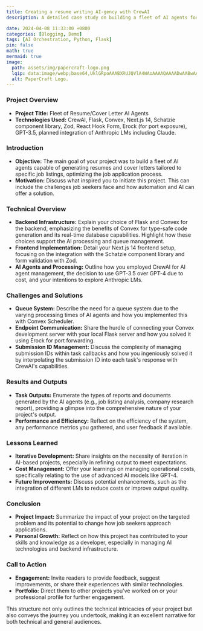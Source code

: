 ```yaml
---
title: Creating a resume writing AI-gency with CrewAI
description: A detailed case study on building a fleet of AI agents for resume and cover letter generation using CrewAI and Convex

date: 2024-04-08 11:33:00 +0800
categories: [Blogging, Demo]
tags: [AI Orchestration, Python, Flask]
pin: false
math: true
mermaid: true
image:
  path: assets/img/papercraft-logo.png
  lqip: data:image/webp;base64,UklGRpoAAABXRUJQVlA4WAoAAAAQAAAADwAABwAAQUxQSDIAAAARL0AmbZurmr57yyIiqE8oiG0bejIYEQTgqiDA9vqnsUSI6H+oAERp2HZ65qP/VIAWAFZQOCBCAAAA8AEAnQEqEAAIAAVAfCWkAALp8sF8rgRgAP7o9FDvMCkMde9PK7euH5M1m6VWoDXf2FkP3BqV0ZYbO6NA/VFIAAAA
  alt: PaperCraft Logo.
---
```


### Project Overview

- **Project Title:** Fleet of Resume/Cover Letter AI Agents
- **Technologies Used:** CrewAI, Flask, Convex, Next.js 14, Schatzie component library, Zod, React Hook Form, Erock (for port exposure), GPT-3.5, planned integration of Anthropic LMs including Claude.

### Introduction

- **Objective:** The main goal of your project was to build a fleet of AI agents capable of generating resumes and cover letters tailored to specific job listings, optimizing the job application process.
- **Motivation:** Discuss what inspired you to initiate this project. This can include the challenges job seekers face and how automation and AI can offer a solution.

### Technical Overview

- **Backend Infrastructure:** Explain your choice of Flask and Convex for the backend, emphasizing the benefits of Convex for type-safe code generation and its real-time database capabilities. Highlight how these choices support the AI processing and queue management.
- **Frontend Implementation:** Detail your Next.js 14 frontend setup, focusing on the integration with the Schatzie component library and form validation with Zod.
- **AI Agents and Processing:** Outline how you employed CrewAI for AI agent management, the decision to use GPT-3.5 over GPT-4 due to cost, and your intentions to explore Anthropic LMs.

### Challenges and Solutions

- **Queue System:** Describe the need for a queue system due to the varying processing times of AI agents and how you implemented this with Convex Scheduler.
- **Endpoint Communication:** Share the hurdle of connecting your Convex development server with your local Flask server and how you solved it using Erock for port forwarding.
- **Submission ID Management:** Discuss the complexity of managing submission IDs within task callbacks and how you ingeniously solved it by interpolating the submission ID into each task's response with CrewAI's capabilities.

### Results and Outputs

- **Task Outputs:** Enumerate the types of reports and documents generated by the AI agents (e.g., job listing analysis, company research report), providing a glimpse into the comprehensive nature of your project's output.
- **Performance and Efficiency:** Reflect on the efficiency of the system, any performance metrics you gathered, and user feedback if available.

### Lessons Learned

- **Iterative Development:** Share insights on the necessity of iteration in AI-based projects, especially in refining output to meet expectations.
- **Cost Management:** Offer your learnings on managing operational costs, specifically relating to the use of advanced AI models like GPT-4.
- **Future Improvements:** Discuss potential enhancements, such as the integration of different LMs to reduce costs or improve output quality.

### Conclusion

- **Project Impact:** Summarize the impact of your project on the targeted problem and its potential to change how job seekers approach applications.
- **Personal Growth:** Reflect on how this project has contributed to your skills and knowledge as a developer, especially in managing AI technologies and backend infrastructure.

### Call to Action

- **Engagement:** Invite readers to provide feedback, suggest improvements, or share their experiences with similar technologies.
- **Portfolio:** Direct them to other projects you've worked on or your professional profile for further engagement.

This structure not only outlines the technical intricacies of your project but also conveys the journey you undertook, making it an excellent narrative for both technical and general audiences.

